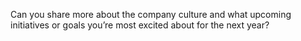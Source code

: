 Can you share more about the company culture and what upcoming initiatives or goals you’re most excited about for the next year?
